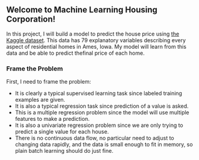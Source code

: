 ## Welcome to Machine Learning Housing Corporation!
In this project, I will build a model to predict the house price using [the Kaggle dataset](https://www.kaggle.com/c/house-prices-advanced-regression-techniques/overview). This data has 79 explanatory variables describing every aspect of residential homes in Ames, Iowa. My model will learn from this data and be able to predict thefinal price of each home. 
### Frame the Problem
First, I need to frame the problem:
* It is clearly a typical supervised learning task since labeled training examples are given.
* It is also a typical regression task since prediction of a value is asked.
* This is a multiple regression problem since the model will use multiple features to make a prediction.
* It is also a univariate regression problem since we are only trying to predict a single value for each house.
* There is no continuous data flow, no particular need to adjust to changing data rapidly, and the data is small enough to fit in memory, so plain batch learning should do just fine.

